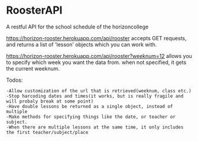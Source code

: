 # RoosterAPI
A restful API for the school schedule of the horizoncollege

https://horizon-rooster.herokuapp.com/api/rooster
accepts GET requests, and returns a list of 'lesson' objects which you can work with.

https://horizon-rooster.herokuapp.com/api/rooster?weeknum=12
allows you to specify which week you want the data from. when not specified, it gets the current weeknum.


Todos:

	-Allow customization of the url that is retrieved(weeknum, class etc.)
	-Stop harcoding dates and times(it works, but is really fragile and will probaly break at some point)
	-Have double lessons be returned as a single object, instead of multiple
	-Make methods for specifying things like the date, or teacher or subject.	
	-When there are multiple lessons at the same time, it only includes the first teacher/subject/place